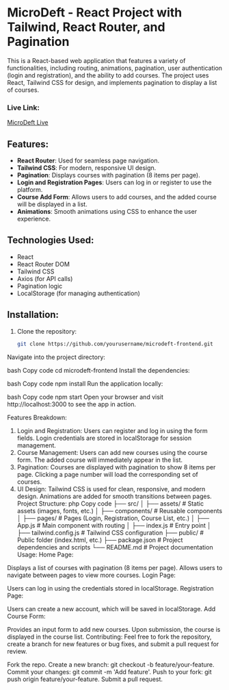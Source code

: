 # MicroDeft - React Project with Tailwind, React Router, and Pagination

This is a React-based web application that features a variety of functionalities, including routing, animations, pagination, user authentication (login and registration), and the ability to add courses. The project uses React, Tailwind CSS for design, and implements pagination to display a list of courses.

### Live Link:
[MicroDeft Live](https://microdeft-frontend.vercel.app/)

## Features:
- **React Router**: Used for seamless page navigation.
- **Tailwind CSS**: For modern, responsive UI design.
- **Pagination**: Displays courses with pagination (8 items per page).
- **Login and Registration Pages**: Users can log in or register to use the platform.
- **Course Add Form**: Allows users to add courses, and the added course will be displayed in a list.
- **Animations**: Smooth animations using CSS to enhance the user experience.

## Technologies Used:
- React
- React Router DOM
- Tailwind CSS
- Axios (for API calls)
- Pagination logic
- LocalStorage (for managing authentication)

## Installation:

1. Clone the repository:
   ```bash
   git clone https://github.com/yourusername/microdeft-frontend.git
Navigate into the project directory:

bash
Copy code
cd microdeft-frontend
Install the dependencies:

bash
Copy code
npm install
Run the application locally:

bash
Copy code
npm start
Open your browser and visit http://localhost:3000 to see the app in action.

Features Breakdown:
1. Login and Registration:
Users can register and log in using the form fields.
Login credentials are stored in localStorage for session management.
2. Course Management:
Users can add new courses using the course form.
The added course will immediately appear in the list.
3. Pagination:
Courses are displayed with pagination to show 8 items per page.
Clicking a page number will load the corresponding set of courses.
4. UI Design:
Tailwind CSS is used for clean, responsive, and modern design.
Animations are added for smooth transitions between pages.
Project Structure:
php
Copy code
├── src/
│   ├── assets/             # Static assets (images, fonts, etc.)
│   ├── components/         # Reusable components
│   ├── pages/              # Pages (Login, Registration, Course List, etc.)
│   ├── App.js              # Main component with routing
│   ├── index.js            # Entry point
│   ├── tailwind.config.js  # Tailwind CSS configuration
├── public/                 # Public folder (index.html, etc.)
├── package.json            # Project dependencies and scripts
└── README.md               # Project documentation
Usage:
Home Page:

Displays a list of courses with pagination (8 items per page).
Allows users to navigate between pages to view more courses.
Login Page:

Users can log in using the credentials stored in localStorage.
Registration Page:

Users can create a new account, which will be saved in localStorage.
Add Course Form:

Provides an input form to add new courses.
Upon submission, the course is displayed in the course list.
Contributing:
Feel free to fork the repository, create a branch for new features or bug fixes, and submit a pull request for review.

Fork the repo.
Create a new branch: git checkout -b feature/your-feature.
Commit your changes: git commit -m 'Add feature'.
Push to your fork: git push origin feature/your-feature.
Submit a pull request.
